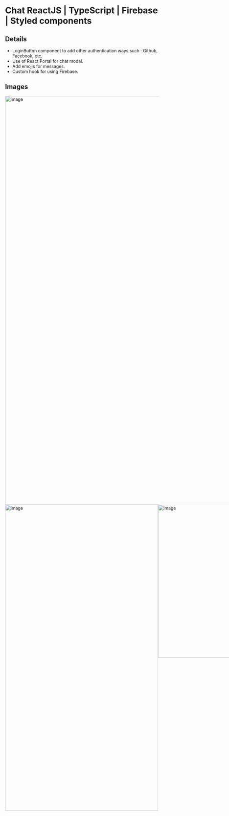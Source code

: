 # Chat ReactJS | TypeScript | Firebase | Styled components 

## Details
* LoginButton component to add other authentication ways such : Github, Facebook, etc.
* Use of React Portal for chat modal.
* Add emojis for messages.
* Custom hook for using Firebase.

## Images
<div style="display:flex">  
<img width="1336" alt="image" src="https://user-images.githubusercontent.com/57917760/217155206-326cf686-e99f-49d0-81cf-61628fe5ca10.png">
</div>
<div style="display:flex">
  <img width="500" height="1000" alt="image" src="https://user-images.githubusercontent.com/57917760/217154203-375c02b2-9557-4388-8c1b-73135010cad2.png">
  <img width="500" alt="image" src="https://user-images.githubusercontent.com/57917760/217154554-c4abf000-ac29-4457-a4a8-c717a61a68d0.png">
  <img width="600" alt="image" src="https://user-images.githubusercontent.com/57917760/217153973-67545be5-7b14-476b-a8ff-22818d33a610.png">
</div>

